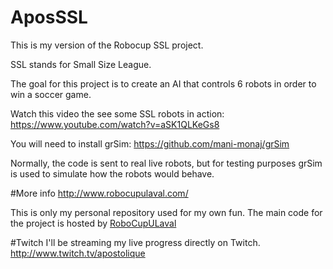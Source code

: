 # AposSSL
This is my version of the Robocup SSL project.

SSL stands for Small Size League.

The goal for this project is to create an AI that controls 6 robots in order to win a soccer game.

Watch this video the see some SSL robots in action: https://www.youtube.com/watch?v=aSK1QLKeGs8

You will need to install grSim: https://github.com/mani-monaj/grSim

Normally, the code is sent to real live robots, but for testing purposes grSim is used to simulate how the robots would behave.

#More info
http://www.robocupulaval.com/

This is only my personal repository used for my own fun. The main code for the project is hosted by [RoboCupULaval](https://github.com/RoboCupULaval)

#Twitch
I'll be streaming my live progress directly on Twitch. http://www.twitch.tv/apostolique
